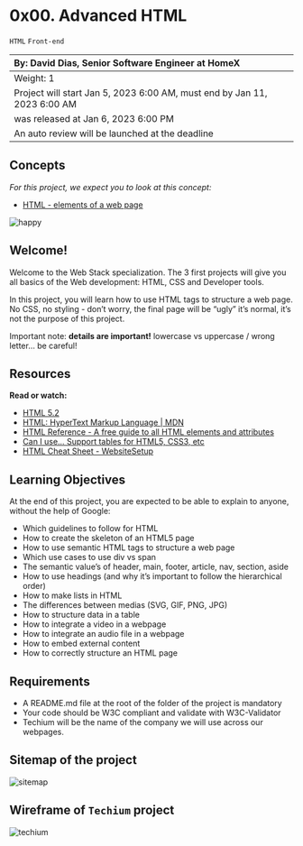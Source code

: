 # 0x00. Advanced HTML
`HTML` `Front-end`

|By: David Dias, Senior Software Engineer at HomeX|
|:--|
|Weight: 1|
|Project will start Jan 5, 2023 6:00 AM, must end by Jan 11, 2023 6:00 AM|
|was released at Jan 6, 2023 6:00 PM|
|An auto review will be launched at the deadline|

## Concepts
*For this project, we expect you to look at this concept:*

- [HTML - elements of a web page](https://intranet.alxswe.com/concepts/543)

![happy](../images/5d9e347964a9cc0e3e24.jpg)

## Welcome!
Welcome to the Web Stack specialization. The 3 first projects will give you all basics of the Web development: HTML, CSS and Developer tools.

In this project, you will learn how to use HTML tags to structure a web page. No CSS, no styling - don’t worry, the final page will be “ugly” it’s normal, it’s not the purpose of this project.

Important note: **details are important!** lowercase vs uppercase / wrong letter… be careful!

## Resources
**Read or watch:**

- [HTML 5.2](https://html.spec.whatwg.org/multipage/)
- [HTML: HyperText Markup Language | MDN](https://developer.mozilla.org/en-US/docs/Web/HTML)
- [HTML Reference - A free guide to all HTML elements and attributes](https://htmlreference.io/)
- [Can I use… Support tables for HTML5, CSS3, etc](https://caniuse.com/)
- [HTML Cheat Sheet - WebsiteSetup](https://websitesetup.org/html5-cheat-sheet/)

## Learning Objectives

At the end of this project, you are expected to be able to explain to anyone, without the help of Google:

- Which guidelines to follow for HTML
- How to create the skeleton of an HTML5 page
- How to use semantic HTML tags to structure a web page
- Which use cases to use div vs span
- The semantic value’s of header, main, footer, article, nav, section, aside
- How to use headings (and why it’s important to follow the hierarchical order)
- How to make lists in HTML
- The differences between medias (SVG, GIF, PNG, JPG)
- How to structure data in a table
- How to integrate a video in a webpage
- How to integrate an audio file in a webpage
- How to embed external content
- How to correctly structure an HTML page

## Requirements

- A README.md file at the root of the folder of the project is mandatory
- Your code should be W3C compliant and validate with W3C-Validator
- Techium will be the name of the company we will use across our webpages.

## Sitemap of the project

![sitemap](../images/4dec2ba9d84a0a55355b1c1e2de4c57854a2d35a.png)

## Wireframe of `Techium` project

![techium](../images/3e4f9e2b3cb73d1768229e086f5da35337be5c6c.png)
